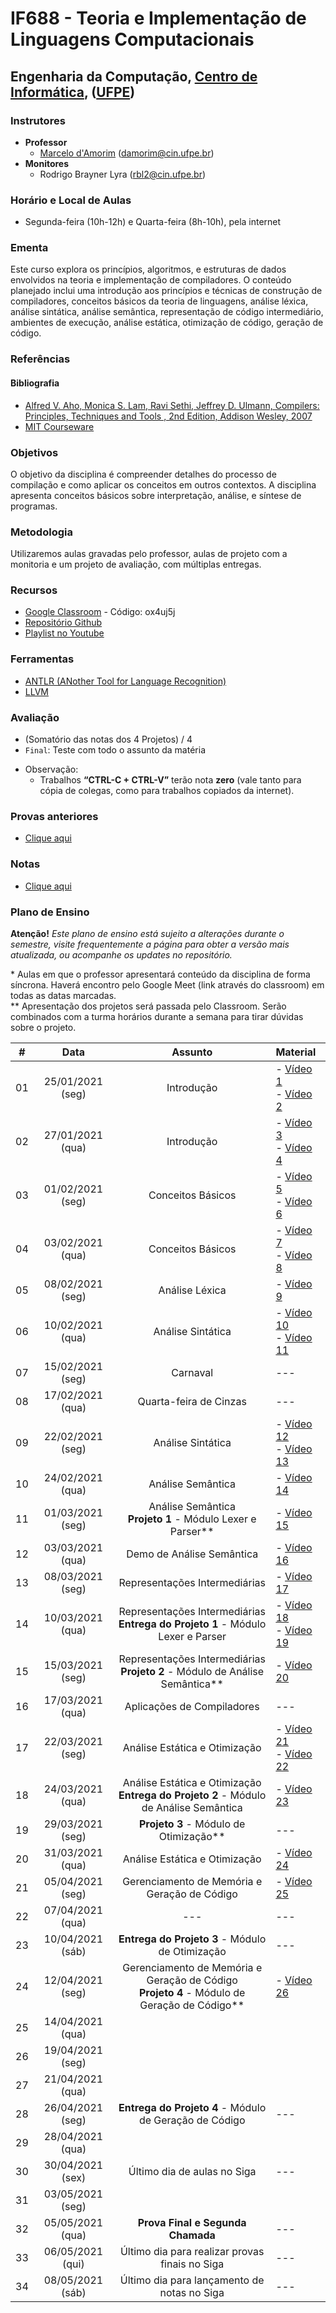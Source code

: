 # IF688 - Teoria e Implementação de Linguagens Computacionais

## Engenharia da Computação, [Centro de Informática](http://www.cin.ufpe.br), ([UFPE](http://www.ufpe.br))

### Instrutores

* **Professor** 
  * [Marcelo d'Amorim](http://cin.ufpe.br/~damorim/) (damorim@cin.ufpe.br)
* **Monitores** 
  * Rodrigo Brayner Lyra (rbl2@cin.ufpe.br)
  
### Horário e Local de Aulas
* Segunda-feira (10h-12h) e Quarta-feira (8h-10h), pela internet

### Ementa

Este curso explora os princípios, algoritmos, e estruturas de dados envolvidos na teoria e implementação de compiladores. 
O conteúdo planejado inclui uma introdução aos princípios e técnicas de construção de compiladores, conceitos básicos da teoria de linguagens, análise léxica, análise sintática, análise semântica, representação de código intermediário, ambientes de execução, análise estática, otimização de código, geração de código.

### Referências

#### Bibliografia
- [Alfred V. Aho, Monica S. Lam, Ravi Sethi, Jeffrey D. Ulmann, Compilers: Principles, Techniques and Tools , 2nd Edition, Addison Wesley, 2007](https://www.saraiva.com.br/compiladores-principios-tecnicas-e-ferramentas-1998960.html)
- [MIT Courseware](https://ocw.mit.edu/courses/electrical-engineering-and-computer-science/6-035-computer-language-engineering-sma-5502-fall-2005/)

### Objetivos

O objetivo da disciplina é compreender detalhes do processo de compilação e como aplicar os conceitos em outros contextos.
A disciplina apresenta conceitos básicos sobre interpretação, análise, e síntese de programas. 

### Metodologia

Utilizaremos aulas gravadas pelo professor, aulas de projeto com a monitoria e um projeto de avaliação, com múltiplas entregas.

### Recursos

- [Google Classroom](https://classroom.google.com) - Código:  ox4uj5j
- [Repositório Github](https://github.com/damorim/compilers-cin)
- [Playlist no Youtube](https://www.youtube.com/playlist?list=PLYo1KpY72qAWRGJqsnG2jqocOQsNAo3cN)

### Ferramentas
- [ANTLR (ANother Tool for Language Recognition)](https://www.antlr.org/)
- [LLVM](https://llvm.org/)

### Avaliação
<!--
* (`N1`+`N2`)/2, onde:
  * `N1` = `Prova1` (70%) + `Aulas práticas` (30%)
    * `Prova1` = Teste com [assunto dado até o momento
    * `Aulas práticas` = 3 Tarefas passadas durante primeira unidade
  * `N2` = `Prova2` (70%) + `Mini projeto` (30%)
    * `Prova2` = Teste com [assunto dado a partir de Prova1 
    * `Mini Projeto` = Projeto da cadeira
-->
* (Somatório das notas dos 4 Projetos) / 4
* `Final`: Teste com todo o assunto da matéria


- Observação:
  - Trabalhos **“CTRL-C + CTRL-V”** terão nota **zero** (vale tanto para cópia de colegas, como para trabalhos copiados da internet).

### Provas anteriores
- [Clique aqui](https://github.com/damorim/compilers-cin/tree/master/provas)

### Notas
- [Clique aqui](https://docs.google.com/spreadsheets/d/1cfh5SF9Rbxslvl2NGa2PBR8AW5qlpb-AckvGZeY_yF4/edit?usp=sharing)


### Plano de Ensino

**Atenção!** 
*Este plano de ensino está sujeito a alterações durante o semestre, visite frequentemente a página para obter a versão mais atualizada, ou acompanhe os updates no repositório.*

\* Aulas em que o professor apresentará conteúdo da disciplina de forma síncrona. Haverá encontro pelo Google Meet (link através do classroom) em todas as datas marcadas. <br>
\** Apresentação dos projetos será passada pelo Classroom. Serão combinados com a turma horários durante a semana para tirar dúvidas sobre o projeto.


| # | Data | Assunto| Material | 
|:---:|:----:|:----------------------:|:----------------------|
| 01 | 25/01/2021 (seg) | Introdução | - [Vídeo 1](https://www.youtube.com/watch?v=a9AjEh3U0bY)<br>- [Vídeo 2](https://www.youtube.com/watch?v=wt_ZGKZm9vc) |
| 02 | 27/01/2021 (qua) | Introdução | - [Vídeo 3](https://www.youtube.com/watch?v=_46awgNgcTY)<br>- [Vídeo 4](https://www.youtube.com/watch?v=LifG72O0buo) |
| 03 | 01/02/2021 (seg) | Conceitos Básicos | - [Vídeo 5](https://youtu.be/sAp6p1fCHCg)<br>- [Vídeo 6](https://youtu.be/JZ_ZeZvO-gA) |
| 04 | 03/02/2021 (qua) | Conceitos Básicos | - [Vídeo 7](https://youtu.be/T3HvXoWhdj8)<br>- [Vídeo 8](https://www.youtube.com/watch?v=3PMzwvr441U) |
| 05 | 08/02/2021 (seg) | Análise Léxica | - [Vídeo 9](https://www.youtube.com/watch?v=tR0cNVTaX0M) | 
| 06 | 10/02/2021 (qua) | Análise Sintática | - [Vídeo 10](https://youtu.be/g_15RR-Zvws)<br>- [Vídeo 11](https://youtu.be/tGXI9i6iEDg) |
| 07 | 15/02/2021 (seg) | Carnaval | --- |
| 08 | 17/02/2021 (qua) | Quarta-feira de Cinzas | --- |
| 09 | 22/02/2021 (seg) | Análise Sintática | - [Vídeo 12](https://youtu.be/IPHfRyUjMTA)<br>- [Vídeo 13](https://youtu.be/tOP41g0dY38) |
| 10 | 24/02/2021 (qua) | Análise Semântica | - [Vídeo 14](https://youtu.be/rddmb82Z8ck)<br> | 
| 11 | 01/03/2021 (seg) | Análise Semântica<br> **Projeto 1** - Módulo Lexer e Parser\** | - [Vídeo 15](https://www.youtube.com/watch?v=Yk2TACEu6fQ) |
| 12 | 03/03/2021 (qua) | Demo de Análise Semântica | - [Vídeo 16](https://www.youtube.com/watch?v=gOkLvleyzaM) |
| 13 | 08/03/2021 (seg) | Representações Intermediárias | - [Vídeo 17](https://youtu.be/0L0f3ufUdgI) |
| 14 | 10/03/2021 (qua) | Representações Intermediárias<br> **Entrega do Projeto 1** - Módulo Lexer e Parser | - [Vídeo 18](https://youtu.be/nSoEDfJlzww)<br>- [Vídeo 19](https://youtu.be/W88O4elZOUs) |
| 15 | 15/03/2021 (seg) | Representações Intermediárias<br> **Projeto 2** - Módulo de Análise Semântica\** | - [Vídeo 20](https://youtu.be/JSGXK6oUkLs) |
| 16 | 17/03/2021 (qua) | Aplicações  de Compiladores  | --- |
| 17 | 22/03/2021 (seg) | Análise Estática e Otimização | - [Vídeo 21](https://www.youtube.com/watch?v=6kbzPixAA3I&list=PLYo1KpY72qAWRGJqsnG2jqocOQsNAo3cN&index=21)<br>- [Vídeo 22](https://www.youtube.com/watch?v=e6ew0qlkYpY&list=PLYo1KpY72qAWRGJqsnG2jqocOQsNAo3cN&index=22) |
| 18 | 24/03/2021 (qua) | Análise Estática e Otimização<br> **Entrega do Projeto 2** - Módulo de Análise Semântica | - [Vídeo 23](https://www.youtube.com/watch?v=MfGrZxG2FEM&list=PLYo1KpY72qAWRGJqsnG2jqocOQsNAo3cN&index=23) |
| 19 | 29/03/2021 (seg) | **Projeto 3** - Módulo de Otimização\** | --- |
| 20 | 31/03/2021 (qua) | Análise Estática e Otimização | - [Vídeo 24](https://www.youtube.com/watch?v=JybRzPrE0lc&list=PLYo1KpY72qAWRGJqsnG2jqocOQsNAo3cN&index=24) |
| 21 | 05/04/2021 (seg) | Gerenciamento de Memória e Geração de Código | - [Vídeo 25](https://youtu.be/KjB45HQutdk) |
| 22 | 07/04/2021 (qua) | --- | --- |
| 23 | 10/04/2021 (sáb) | **Entrega do Projeto 3** - Módulo de Otimização | --- |
| 24 | 12/04/2021 (seg) | Gerenciamento de Memória e Geração de Código<br> **Projeto 4** - Módulo de Geração de Código\** | - [Vídeo 26](https://youtu.be/jp-Fn5Mpjek)  | 
| 25 | 14/04/2021 (qua) | 
| 26 | 19/04/2021 (seg) | 
| 27 | 21/04/2021 (qua) | 
| 28 | 26/04/2021 (seg) | **Entrega do Projeto 4** - Módulo de Geração de Código | --- |
| 29 | 28/04/2021 (qua) | 
| 30 | 30/04/2021 (sex) | Último dia de aulas no Siga | --- |
| 31 | 03/05/2021 (seg) | 
| 32 | 05/05/2021 (qua) | **Prova Final e Segunda Chamada** | --- |
| 33 | 06/05/2021 (qui) | Último dia para realizar provas finais no Siga | --- |
| 34 | 08/05/2021 (sáb) | Último dia para lançamento de notas no Siga | --- |

